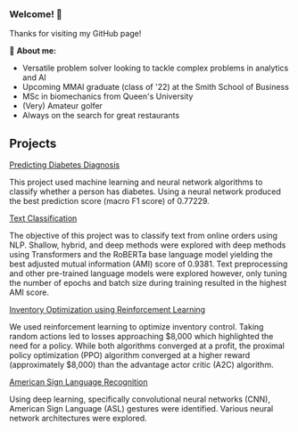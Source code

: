 ### Welcome! 👋

Thanks for visiting my GitHub page!

💬 **About me:**
- Versatile problem solver looking to tackle complex problems in analytics and AI
- Upcoming MMAI graduate (class of '22) at the Smith School of Business
- MSc in biomechanics from Queen's University
- (Very) Amateur golfer
- Always on the search for great restaurants

## Projects

[Predicting Diabetes Diagnosis](https://github.com/mdjoh/diabetes-classification)

This project used machine learning and neural network algorithms to classify whether a person has diabetes. Using a neural network produced the best prediction score (macro F1 score) of 0.77229.

[Text Classification](https://github.com/mdjoh/Online-Orders-Text-Classification)

The objective of this project was to classify text from online orders using NLP. Shallow, hybrid, and deep methods were explored with deep methods using Transformers and the RoBERTa base language model yielding the best adjusted mutual information (AMI) score of 0.9381. Text preprocessing and other pre-trained language models were explored however, only tuning the number of epochs and batch size during training resulted in the highest AMI score.

[Inventory Optimization using Reinforcement Learning](https://github.com/mdjoh/RL-project)

We used reinforcement learning to optimize inventory control. Taking random actions led to losses approaching $8,000 which highlighted the need for a policy. While both algorithms converged at a profit, the proximal policy optimization (PPO) algorithm converged at a higher reward (approximately $8,000) than the advantage actor critic (A2C) algorithm.

[American Sign Language Recognition](https://github.com/mdjoh/ASL-ImageClassification)

Using deep learning, specifically convolutional neural networks (CNN), American Sign Language (ASL) gestures were identified. Various neural network architectures were explored.

<!--
**mdjoh/mdjoh** is a ✨ _special_ ✨ repository because its `README.md` (this file) appears on your GitHub profile.

Here are some ideas to get you started:

- 🔭 I’m currently working on ...
- 🌱 I’m currently learning ...
- 👯 I’m looking to collaborate on ...
- 🤔 I’m looking for help with ...
- 💬 Ask me about ...
- 📫 How to reach me: ...
- 😄 Pronouns: ...
- ⚡ Fun fact: ...
-->
